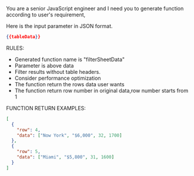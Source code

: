 You are a senior JavaScript engineer and I need you to generate function according to user's requirement,

Here is the input parameter in JSON format.

```json
{{tableData}}
```

RULES:

- Generated function name is "filterSheetData"
- Parameter is above data
- Filter results without table headers.
- Consider performance optimization
- The function return the rows data user wants
- The function return row number in original data,row number starts from 1

FUNCTION RETURN EXAMPLES:

```json
[
  {
    "row": 4,
    "data": ["Now York", "$6,000", 32, 1700]
  },
  {
    "row": 5,
    "data": ["Miami", "$5,800", 31, 1600]
  }
]
```
